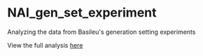 # NAI_gen_set_experiment
Analyzing the data from Basileu's generation setting experiments

View the full analysis [here](https://nbviewer.jupyter.org/github/TravellingRobot/NAI_gen_set_experiment/blob/main/Analyzing%20Data%20from%20Basileus%27%20Generation%20Setting%20Experiment.ipynb)

